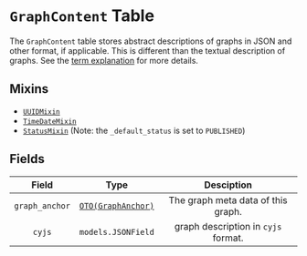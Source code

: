 # `GraphContent` Table

The `GraphContent` table stores abstract descriptions of graphs in JSON and other format, if applicable. This is different than the textual description of graphs. See the [term explanation](/RFCs/backend/database/tutorial_related_tables/introduction.md#Graph) for more details.  

## Mixins 

* [`UUIDMixin`](/RFCs/backend/database/mixins.md#UUIDMixin)
* [`TimeDateMixin`](/RFCs/backend/database/mixins.md#TimeDateMixin)
* [`StatusMixin`](/RFCs/backend/database/mixins.md#StatusMixin) (Note: the `_default_status` is set to `PUBLISHED`)

## Fields

|     Field      |                             Type                             |             Desciption              |
| :------------: | :----------------------------------------------------------: | :---------------------------------: |
| `graph_anchor` | [`OTO(GraphAnchor)`](/RFCs/backend/database/tutorial_related_tables/graph/graph_anchor_table.md) | The graph meta data of this graph.  |
|     `cyjs`     |                      `models.JSONField`                      | graph description in `cyjs` format. |